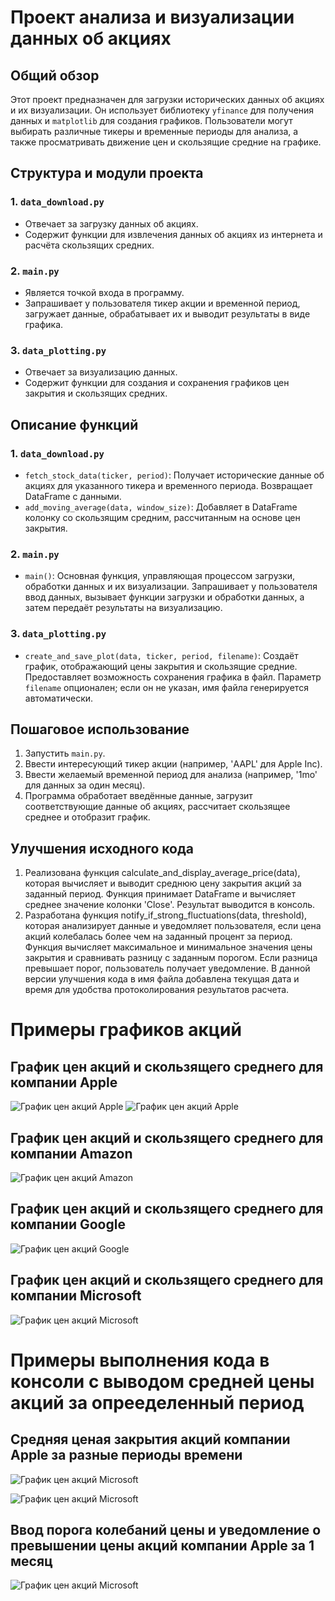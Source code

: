 # Проект анализа и визуализации данных об акциях

## Общий обзор
Этот проект предназначен для загрузки исторических данных об акциях и их визуализации. Он использует библиотеку `yfinance` для получения данных и `matplotlib` для создания графиков. Пользователи могут выбирать различные тикеры и временные периоды для анализа, а также просматривать движение цен и скользящие средние на графике.

## Структура и модули проекта

### 1. `data_download.py`
- Отвечает за загрузку данных об акциях.
- Содержит функции для извлечения данных об акциях из интернета и расчёта скользящих средних.

### 2. `main.py`
- Является точкой входа в программу.
- Запрашивает у пользователя тикер акции и временной период, загружает данные, обрабатывает их и выводит результаты в виде графика.

### 3. `data_plotting.py`
- Отвечает за визуализацию данных.
- Содержит функции для создания и сохранения графиков цен закрытия и скользящих средних.

## Описание функций

### 1. `data_download.py`
- `fetch_stock_data(ticker, period)`: Получает исторические данные об акциях для указанного тикера и временного периода. Возвращает DataFrame с данными.
- `add_moving_average(data, window_size)`: Добавляет в DataFrame колонку со скользящим средним, рассчитанным на основе цен закрытия.

### 2. `main.py`
- `main()`: Основная функция, управляющая процессом загрузки, обработки данных и их визуализации. Запрашивает у пользователя ввод данных, вызывает функции загрузки и обработки данных, а затем передаёт результаты на визуализацию.

### 3. `data_plotting.py`
- `create_and_save_plot(data, ticker, period, filename)`: Создаёт график, отображающий цены закрытия и скользящие средние. Предоставляет возможность сохранения графика в файл. Параметр `filename` опционален; если он не указан, имя файла генерируется автоматически.

## Пошаговое использование

1. Запустить `main.py`.
2. Ввести интересующий тикер акции (например, 'AAPL' для Apple Inc).
3. Ввести желаемый временной период для анализа (например, '1mo' для данных за один месяц).
4. Программа обработает введённые данные, загрузит соответствующие данные об акциях, рассчитает скользящее среднее и отобразит график.

## Улучшения исходного кода
1. Реализована функция calculate_and_display_average_price(data), которая вычисляет и выводит среднюю цену закрытия акций за заданный период. Функция принимает DataFrame и вычисляет среднее значение колонки 'Close'. Результат выводится в консоль.
2. Разработана функция notify_if_strong_fluctuations(data, threshold), которая анализирует данные и уведомляет пользователя, если цена акций колебалась более чем на заданный процент за период. Функция вычисляет максимальное и минимальное значения цены закрытия и сравнивать разницу с заданным порогом. Если разница превышает порог, пользователь получает уведомление. В данной версии улучшения кода в имя файла добавлена текущая дата и время для удобства протоколирования результатов расчета.

# Примеры графиков акций

## График цен акций и скользящего среднего для компании Apple

![График цен акций Apple](images/AAPL_1mo_stock_price_chart.png)
![График цен акций Apple](images/AAPL_1y_stock_price_chart.png)

## График цен акций и скользящего среднего для компании Amazon

![График цен акций Amazon](images/AMZN_5y_stock_price_chart.png)

## График цен акций и скользящего среднего для компании Google

![График цен акций Google](images/GOOGL_1y_stock_price_chart.png)

## График цен акций и скользящего среднего для компании Microsoft

![График цен акций Microsoft](images/MSFT_5y_stock_price_chart.png)


# Примеры выполнения кода в консоли с выводом средней цены акций за опрееделенный период

## Средняя ценая закрытия акций компании Apple за разные периоды времени

![График цен акций Microsoft](images/project_1_screen1.png)

![График цен акций Microsoft](images/project_1_screen2.png)

## Ввод порога колебаний цены и уведомление о превышении цены акций компании Apple за 1 месяц

![График цен акций Microsoft](images/project_1_task_2_screen.png)



